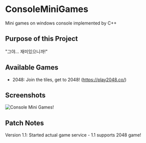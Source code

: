 ﻿# ConsoleMiniGames
Mini games on windows console implemented by C++

## Purpose of this Project
"그야... 재미있으니까!"

## Available Games
* 2048: Join the tiles, get to 2048! (https://play2048.co/)

## Screenshots
![Console Mini Games!](https://user-images.githubusercontent.com/30234176/181048448-d2ff2506-e3d0-455e-bebc-66e0b2e20e28.gif)

## Patch Notes
Version 1.1: Started actual game service - 1.1 supports 2048 game!
